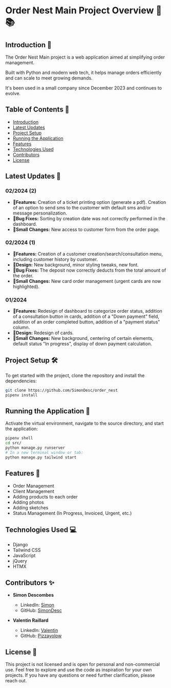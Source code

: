 # Order Nest Main Project Overview 🚀📚

## Introduction 🌟

The Order Nest Main project is a web application aimed at simplifying order management.

Built with Python and modern web tech, it helps manage orders efficiently and can scale to meet growing demands.

It's been used in a small company since December 2023 and continues to evolve.

## Table of Contents 📖

- [Introduction](#introduction-)
- [Latest Updates](#latest-updates-)
- [Project Setup](#project-setup-)
- [Running the Application](#running-the-application-)
- [Features](#features-)
- [Technologies Used](#technologies-used-)
- [Contributors](#contributors-)
- [License](#license-)

## Latest Updates 🔄

### 02/2024 (2)
- 🌟**Features:** Creation of a ticket printing option (generate a pdf). Creation of an option to send sms to the customer with default sms and/or message personalization.
- 🐛**Bug Fixes:** Sorting by creation date was not correctly performed in the dashboard.
- 🔧**Small Changes:** New access to customer form from the order page.

### 02/2024 (1)
- 🌟**Features:** Creation of a customer creation/search/consultation menu, including customer history by customer.
- 🎨**Design:** New background, minor styling tweaks, new font.
- 🐛**Bug Fixes:** The deposit now correctly deducts from the total amount of the order.
- 🔧**Small Changes:** New card order management (urgent cards are now highlighted).

### 01/2024
- 🌟**Features:** Redesign of dashboard to categorize order status, addition of a consultation button in cards, addition of a "Down payment" field, addition of an order completed button, addition of a "payment status" column.
- 🎨**Design:** Redesign of cards.
- 🔧**Small Changes:** New background, centering of certain elements, default status "In progress", display of down payment calculation.

## Project Setup 🛠️

To get started with the project, clone the repository and install the dependencies:

```bash
git clone https://github.com/SimonDesc/order_nest
pipenv install
```

## Running the Application 🚀

Activate the virtual environment, navigate to the source directory, and start the application:

```bash
pipenv shell
cd src/
python manage.py runserver
# In a new terminal window or tab:
python manage.py tailwind start
```

## Features 🌈

- Order Management
- Client Management
- Adding products to each order
- Adding photos
- Adding sketches
- Status Management (In Progress, Invoiced, Urgent, etc.)

## Technologies Used 💻

- Django
- Tailwind CSS
- JavaScript
- jQuery
- HTMX

## Contributors ✨

- **Simon Descombes**
  - LinkedIn: [Simon](https://www.linkedin.com/in/simon-descombes/)
  - GitHub: [SimonDesc](https://github.com/SimonDesc)

- **Valentin Raillard**
  - LinkedIn: [Valentin](https://www.linkedin.com/in/valentin-ralliard/)
  - GitHub: [Pizzayolow](https://github.com/Pizzayolow)

## License 📄

This project is not licensed and is open for personal and non-commercial use. Feel free to explore and use the code as inspiration for your own projects. If you have any questions or need further clarification, please reach out.
